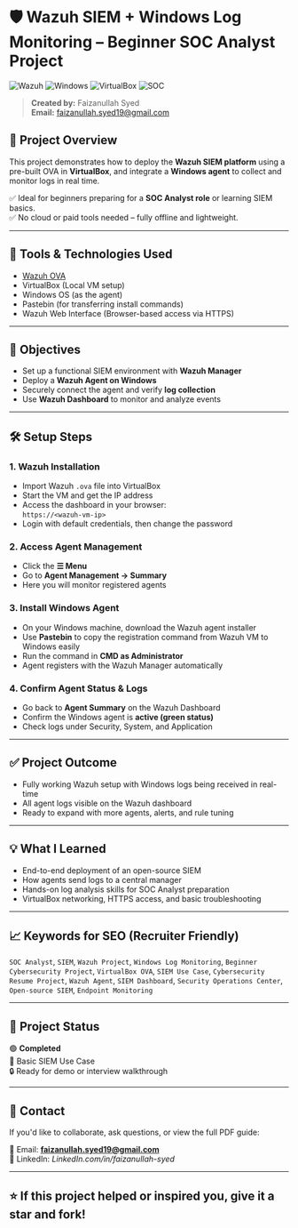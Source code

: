 # 🛡️ Wazuh SIEM + Windows Log Monitoring – Beginner SOC Analyst Project

![Wazuh](https://img.shields.io/badge/Wazuh-SIEM-blue) ![Windows](https://img.shields.io/badge/Windows-Agent-green) ![VirtualBox](https://img.shields.io/badge/VirtualBox-Setup-orange) ![SOC](https://img.shields.io/badge/SOC-Analyst-yellow)

> **Created by:** Faizanullah Syed  
> **Email:** faizanullah.syed19@gmail.com  

## 📌 Project Overview

This project demonstrates how to deploy the **Wazuh SIEM platform** using a pre-built OVA in **VirtualBox**, and integrate a **Windows agent** to collect and monitor logs in real time.

✅ Ideal for beginners preparing for a **SOC Analyst role** or learning SIEM basics.  
✅ No cloud or paid tools needed – fully offline and lightweight.

---

## 🧰 Tools & Technologies Used

- [Wazuh OVA](https://documentation.wazuh.com/current/deployment-options/virtual-machine/index.html)
- VirtualBox (Local VM setup)
- Windows OS (as the agent)
- Pastebin (for transferring install commands)
- Wazuh Web Interface (Browser-based access via HTTPS)

---

## 🎯 Objectives

- Set up a functional SIEM environment with **Wazuh Manager**
- Deploy a **Wazuh Agent on Windows**
- Securely connect the agent and verify **log collection**
- Use **Wazuh Dashboard** to monitor and analyze events

---

## 🛠️ Setup Steps

### 1. Wazuh Installation

- Import Wazuh `.ova` file into VirtualBox
- Start the VM and get the IP address
- Access the dashboard in your browser:  
  `https://<wazuh-vm-ip>`
- Login with default credentials, then change the password

### 2. Access Agent Management

- Click the **☰ Menu**
- Go to **Agent Management → Summary**
- Here you will monitor registered agents

### 3. Install Windows Agent

- On your Windows machine, download the Wazuh agent installer
- Use **Pastebin** to copy the registration command from Wazuh VM to Windows easily
- Run the command in **CMD as Administrator**
- Agent registers with the Wazuh Manager automatically

### 4. Confirm Agent Status & Logs

- Go back to **Agent Summary** on the Wazuh Dashboard
- Confirm the Windows agent is **active (green status)**
- Check logs under Security, System, and Application

---

## ✅ Project Outcome

- Fully working Wazuh setup with Windows logs being received in real-time
- All agent logs visible on the Wazuh dashboard
- Ready to expand with more agents, alerts, and rule tuning

---

## 💡 What I Learned

- End-to-end deployment of an open-source SIEM
- How agents send logs to a central manager
- Hands-on log analysis skills for SOC Analyst preparation
- VirtualBox networking, HTTPS access, and basic troubleshooting

---

## 📈 Keywords for SEO (Recruiter Friendly)

`SOC Analyst`, `SIEM`, `Wazuh Project`, `Windows Log Monitoring`, `Beginner Cybersecurity Project`, `VirtualBox OVA`, `SIEM Use Case`, `Cybersecurity Resume Project`, `Wazuh Agent`, `SIEM Dashboard`, `Security Operations Center`, `Open-source SIEM`, `Endpoint Monitoring`

---

## 📂 Project Status

🟢 **Completed**  
📘 Basic SIEM Use Case  
🔒 Ready for demo or interview walkthrough  

---

## 📧 Contact

If you'd like to collaborate, ask questions, or view the full PDF guide:

📨 Email: **faizanullah.syed19@gmail.com**  
🔗 LinkedIn: *LinkedIn.com/in/faizanullah-syed*

---

## ⭐ If this project helped or inspired you, give it a star and fork!

